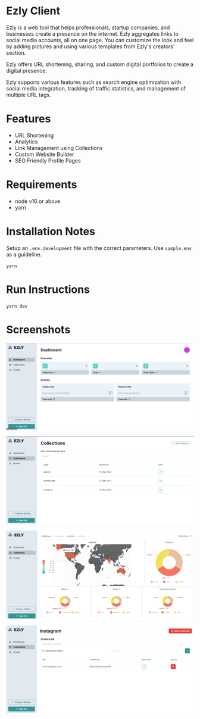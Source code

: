 # Ezly Client

Ezly is a web tool that helps professionals, startup companies, and businesses create a presence on the internet. Ezly aggregates links to social media accounts, all on one page. You can customize the look and feel by adding pictures and using various templates from Ezly's creators' section.

Ezly offers URL shortening, sharing, and custom digital portfolios to create
a digital presence.

Ezly supports various features such as search engine optimization with social media integration, tracking of traffic statistics, and management of multiple URL tags.

# Features

- URL Shortening
- Analytics
- Link Management using Collections
- Custom Website Builder
- SEO Friendly Profile Pages

# Requirements

- node v16 or above
- yarn

# Installation Notes

Setup an `.env.development` file with the correct parameters. Use `sample.env` as a guideline.

```
yarn
```

# Run Instructions

```
yarn dev
```

# Screenshots

![screenshot](screenshots/img1.png)

![screenshot](screenshots/img2.png)

![screenshot](screenshots/img3.png)

![screenshot](screenshots/img4.png)
